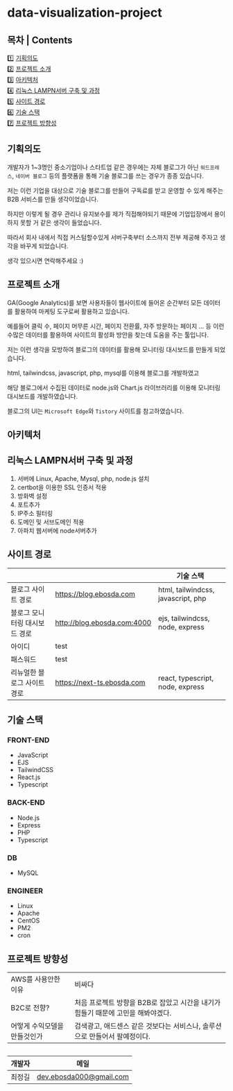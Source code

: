 # data-visualization-project
## 목차 | Contents
1️⃣ [기획의도](#기획의도) <br/>
2️⃣ [프로젝트 소개](#프로젝트-소개) <br/>
3️⃣ [아키텍처](#아키텍처) <br/>
4️⃣ [리눅스 LAMPN서버 구축 및 과정](#-리눅스-LAMPN서버-구축-및-과정) <br/>
5️⃣ [사이트 경로](#사이트-경로) <br/>
6️⃣ [기술 스택](#기술-스택) <br/>
7️⃣ [프로젝트 방향성](#프로젝트-방향성) <br/>


## 기획의도
개발자가 1~3명인 중소기업이나 스타트업 같은 경우에는 자체 블로그가 아닌 `워드프레스`, `네이버 블로그` 등의 플랫폼을 통해 기술 블로그를 쓰는 경우가 종종 있습니다.

저는 이런 기업을 대상으로 기술 블로그를 만들어 구독료를 받고 운영할 수 있게 해주는 B2B 서비스를 만들 생각이었습니다.

하지만 이렇게 될 경우 관리나 유지보수를 제가 직접해야되기 때문에 기업입장에서 용이하지 못할 거 같은 생각이 들었습니다.

따라서 회사 내에서 직접 커스텀할수있게 서버구축부터 소스까지 전부 제공해 주자고 생각을 바꾸게 되었습니다.

생각 있으시면 연락해주세요 :)


## 프로젝트 소개
GA(Google Analytics)를 보면 사용자들이 웹사이트에 들어온 순간부터 모든 데이터를 활용하여 마케팅 도구로써 활용하고 있습니다. 

예를들어 클릭 수, 페이지 머무른 시간, 페이지 전환률, 자주 방문하는 페이지 … 등 이런 수많은 데이터를 활용하여 사이트의 활성화 방안을 찾는데 도움을 주는 툴입니다.

저는 이런 생각을 모방하여 블로그의 데이터를 활용해 모니터링 대시보드를 만들게 되었습니다.

html, tailwindcss, javascript, php, mysql를 이용해 블로그를 개발하였고 

해당 블로그에서 수집된 데이터로 node.js와 Chart.js 라이브러리를 이용해 모니터링 대시보드를 개발하였습니다.

블로그의 UI는 `Microsoft Edge`와 `Tistory` 사이트를 참고하였습니다.


## 아키텍처


## 리눅스 LAMPN서버 구축 및 과정
1) 서버에 Linux, Apache, Mysql, php, node.js 설치
2) certbot을 이용한 SSL 인증서 적용
3) 방화벽 설정
4) 포트추가
5) IP주소 필터링
6) 도메인 및 서브도메인 적용
7) 아파치 웹서버에 node서버추가


## 사이트 경로
|                                          |                               |  기술 스택                                        |
| ---------------------------------------- | ----------------------------- | ------------------------------------------------- |
| 블로그 사이트 경로                         | https://blog.ebosda.com        | html, tailwindcss, javascript, php               |
| 블로그 모니터링 대시보드 경로               | http://blog.ebosda.com:4000    | ejs, tailwindcss, node, express                  |
| 아이디                                    | test                           |                                                   |
| 패스워드                                  | test                           |                                                   |
| 리뉴얼한 블로그 사이트 경로                | https://next-ts.ebosda.com      | react, typescript, node, express                  |


## 기술 스택
### FRONT-END
- JavaScript
- EJS
- TailwindCSS
- React.js
- Typescript

### BACK-END
- Node.js
- Express
- PHP
- Typescript

### DB
- MySQL
  
### ENGINEER
- Linux
- Apache
- CentOS
- PM2
- cron


## 프로젝트 방향성
<table>
  <tbody>
    <tr>
      <td>AWS를 사용안한 이유</td>
      <td>비싸다</td>
    </tr>
    <tr>
      <td>B2C로 전향?</td>
      <td>처음 프로젝트 방향을 B2B로 잡았고 시간을 내기가 힘들기 때문에 고민을 해봐야겠다.</td>
    </tr>
    <tr>
      <td>어떻게 수익모델을 만들것인가</td>
      <td>검색광고, 애드센스 같은 것보다는 서비스나, 솔루션으로 만들어서 팔예정이다.</td>
    </tr>
  </tbody>
</table>


## 
| 개발자                                      | 메일                       |
| ------------------------------------------- | -------------------------- |
| 최정길                                       | dev.ebosda000@gmail.com    |  
